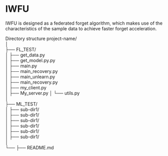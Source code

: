 # IWFU
IWFU is designed as a federated forget algorithm, which makes use of the characteristics of the sample data to achieve faster forget acceleration.

Directory structure
project-name/  
│  
├── FL_TEST/  
│   ├── get_data.py  
│   ├── get_model.py.py  
│   ├── main.py  
│   ├── main_recovery.py  
│   ├── main_unlearn.py  
│   ├── main_recovery.py  
│   ├── my_client.py  
│   ├── My_server.py 
│   └── utils.py  
│  
├── ML_TEST/  
│   ├── sub-dir1/  
│   ├── sub-dir1/  
│   ├── sub-dir1/  
│   ├── sub-dir1/  
│   ├── sub-dir1/  
│   ├── sub-dir1/  
│  
└── ├── README.md 

